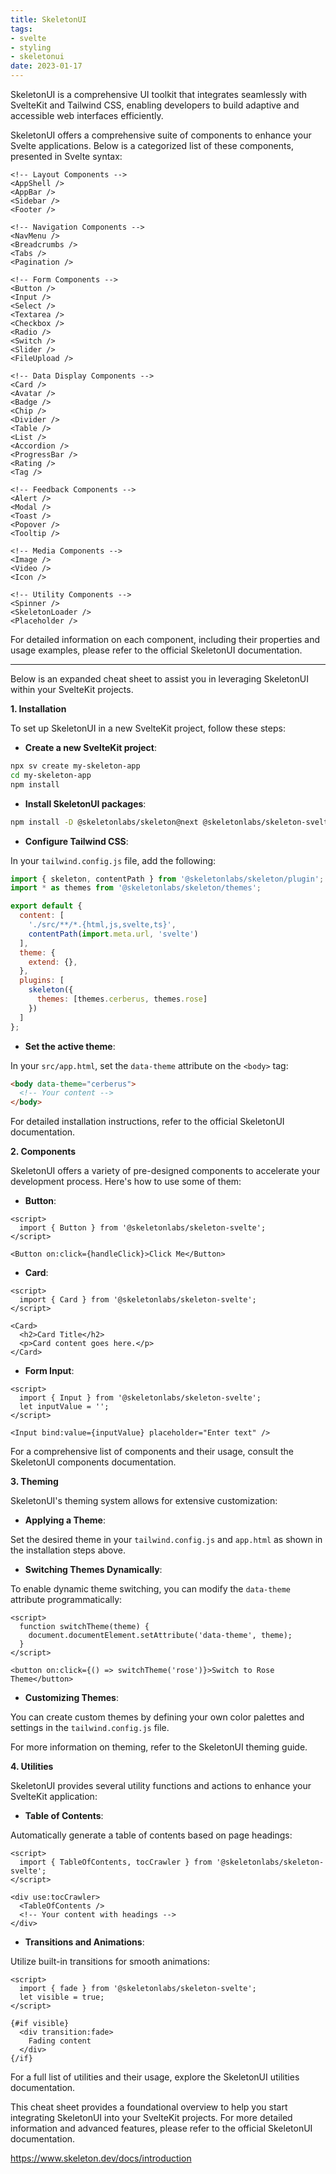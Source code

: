 ```yaml
---
title: SkeletonUI
tags: 
- svelte
- styling
- skeletonui
date: 2023-01-17
---
```

SkeletonUI is a comprehensive UI toolkit that integrates seamlessly with SvelteKit and Tailwind CSS, enabling developers to build adaptive and accessible web interfaces efficiently. 

SkeletonUI offers a comprehensive suite of components to enhance your Svelte applications. Below is a categorized list of these components, presented in Svelte syntax:

```svelte
<!-- Layout Components -->
<AppShell />
<AppBar />
<Sidebar />
<Footer />

<!-- Navigation Components -->
<NavMenu />
<Breadcrumbs />
<Tabs />
<Pagination />

<!-- Form Components -->
<Button />
<Input />
<Select />
<Textarea />
<Checkbox />
<Radio />
<Switch />
<Slider />
<FileUpload />

<!-- Data Display Components -->
<Card />
<Avatar />
<Badge />
<Chip />
<Divider />
<Table />
<List />
<Accordion />
<ProgressBar />
<Rating />
<Tag />

<!-- Feedback Components -->
<Alert />
<Modal />
<Toast />
<Popover />
<Tooltip />

<!-- Media Components -->
<Image />
<Video />
<Icon />

<!-- Utility Components -->
<Spinner />
<SkeletonLoader />
<Placeholder />
```

For detailed information on each component, including their properties and usage examples, please refer to the official SkeletonUI documentation.  
___
Below is an expanded cheat sheet to assist you in leveraging SkeletonUI within your SvelteKit projects.

**1\. Installation**

To set up SkeletonUI in a new SvelteKit project, follow these steps:

- **Create a new SvelteKit project**:

```bash
npx sv create my-skeleton-app
cd my-skeleton-app
npm install
```
- **Install SkeletonUI packages**:

```bash
npm install -D @skeletonlabs/skeleton@next @skeletonlabs/skeleton-svelte@next
```
- **Configure Tailwind CSS**:

In your `tailwind.config.js` file, add the following:

```javascript
import { skeleton, contentPath } from '@skeletonlabs/skeleton/plugin';
import * as themes from '@skeletonlabs/skeleton/themes';

export default {
  content: [
    './src/**/*.{html,js,svelte,ts}',
    contentPath(import.meta.url, 'svelte')
  ],
  theme: {
    extend: {},
  },
  plugins: [
    skeleton({
      themes: [themes.cerberus, themes.rose]
    })
  ]
};
```
- **Set the active theme**:

In your `src/app.html`, set the `data-theme` attribute on the `<body>` tag:

```html
<body data-theme="cerberus">
  <!-- Your content -->
</body>
```

For detailed installation instructions, refer to the official SkeletonUI documentation.

**2\. Components**

SkeletonUI offers a variety of pre-designed components to accelerate your development process. Here's how to use some of them:

- **Button**:

```svelte
<script>
  import { Button } from '@skeletonlabs/skeleton-svelte';
</script>

<Button on:click={handleClick}>Click Me</Button>
```
- **Card**:

```svelte
<script>
  import { Card } from '@skeletonlabs/skeleton-svelte';
</script>

<Card>
  <h2>Card Title</h2>
  <p>Card content goes here.</p>
</Card>
```
- **Form Input**:

```svelte
<script>
  import { Input } from '@skeletonlabs/skeleton-svelte';
  let inputValue = '';
</script>

<Input bind:value={inputValue} placeholder="Enter text" />
```

For a comprehensive list of components and their usage, consult the SkeletonUI components documentation.

**3\. Theming**

SkeletonUI's theming system allows for extensive customization:

- **Applying a Theme**:

Set the desired theme in your `tailwind.config.js` and `app.html` as shown in the installation steps above.
- **Switching Themes Dynamically**:

To enable dynamic theme switching, you can modify the `data-theme` attribute programmatically:

```svelte
<script>
  function switchTheme(theme) {
    document.documentElement.setAttribute('data-theme', theme);
  }
</script>

<button on:click={() => switchTheme('rose')}>Switch to Rose Theme</button>
```
- **Customizing Themes**:

You can create custom themes by defining your own color palettes and settings in the `tailwind.config.js` file.

For more information on theming, refer to the SkeletonUI theming guide.

**4\. Utilities**

SkeletonUI provides several utility functions and actions to enhance your SvelteKit application:

- **Table of Contents**:

Automatically generate a table of contents based on page headings:

```svelte
<script>
  import { TableOfContents, tocCrawler } from '@skeletonlabs/skeleton-svelte';
</script>

<div use:tocCrawler>
  <TableOfContents />
  <!-- Your content with headings -->
</div>
```
- **Transitions and Animations**:

Utilize built-in transitions for smooth animations:

```svelte
<script>
  import { fade } from '@skeletonlabs/skeleton-svelte';
  let visible = true;
</script>

{#if visible}
  <div transition:fade>
    Fading content
  </div>
{/if}
```

For a full list of utilities and their usage, explore the SkeletonUI utilities documentation.

This cheat sheet provides a foundational overview to help you start integrating SkeletonUI into your SvelteKit projects. For more detailed information and advanced features, please refer to the official SkeletonUI documentation.

https://www.skeleton.dev/docs/introduction